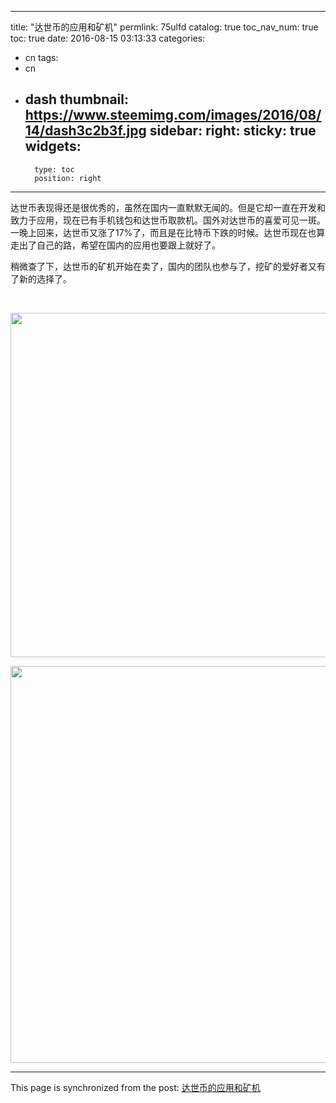 
---
title: "达世币的应用和矿机"
permlink: 75ulfd
catalog: true
toc_nav_num: true
toc: true
date: 2016-08-15 03:13:33
categories:
- cn
tags:
- cn
- dash
thumbnail: https://www.steemimg.com/images/2016/08/14/dash3c2b3f.jpg
sidebar:
    right:
        sticky: true
widgets:
    -
        type: toc
        position: right
---


<html>
<p>达世币表现得还是很优秀的，虽然在国内一直默默无闻的。但是它却一直在开发和致力于应用，现在已有手机钱包和达世币取款机。国外对达世币的喜爱可见一斑。一晚上回来，达世币又涨了17%了，而且是在比特币下跌的时候。达世币现在也算走出了自己的路，希望在国内的应用也要跟上就好了。</p>
<p>稍微查了下，达世币的矿机开始在卖了，国内的团队也参与了，挖矿的爱好者又有了新的选择了。</p>
<p><br></p>
<p><img src="https://www.steemimg.com/images/2016/08/14/dash3c2b3f.jpg" width="768" height="551"/></p>
<p><img src="https://www.steemimg.com/images/2016/08/14/dash22005b.jpg" width="768" height="635"/></p>
</html>

- - -

This page is synchronized from the post: [达世币的应用和矿机](https://steemit.com/@lemooljiang/75ulfd)
